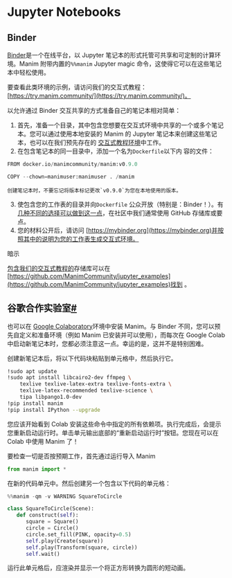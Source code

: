 # Jupyter Notebooks

## Binder

[Binder](https://mybinder.readthedocs.io/en/latest/)是一个在线平台，以 Jupyter 笔记本的形式托管可共享和可定制的计算环境。Manim 附带内置的`%%manim` Jupyter magic 命令，这使得它可以在这些笔记本中轻松使用。

要查看此类环境的示例，请访问我们的交互式教程：[https://try.manim.community/](https://try.manim.community/)。

以允许通过 Binder 交互共享的方式准备自己的笔记本相对简单：

1.  首先，准备一个目录，其中包含您想要在交互式环境中共享的一个或多个笔记本。您可以通过使用本地安装的 Manim 的 Jupyter 笔记本来创建这些笔记本，也可以在我们预先存在的 [交互式教程环境](https://try.manim.community/)中工作。
2.  在包含笔记本的同一目录中，添加一个名为`Dockerfile`以下内 ​​ 容的文件：

```py
FROM docker.io/manimcommunity/manim:v0.9.0

COPY --chown=manimuser:manimuser . /manim
```

    创建笔记本时，不要忘记将版本标记更改`v0.9.0`为您在本地使用的版本。

3.  使包含您的工作表的目录并向`Dockerfile` 公众开放（特别是：Binder！）。有 [几种不同的选择可以做到这一点](https://mybinder.readthedocs.io/en/latest/introduction.html#how-can-i-prepare-a-repository-for-binder)，在社区中我们通常使用 GitHub 存储库或要点。
4.  您的材料公开后，请访问 [https://mybinder.org](https://mybinder.org)并按照其中的说明为您的工作表生成交互式环境。

暗示

[包含我们的交互式教程的](https://try.manim.community)存储库可以在[https://github.com/ManimCommunity/jupyter_examples](https://github.com/ManimCommunity/jupyter_examples)找到 。

## 谷歌合作实验室[#](#google-colaboratory "此标题的固定链接")

也可以在 [Google Colaboratory](https://colab.research.google.com/)环境中安装 Manim。与 Binder 不同，您可以预先自定义和准备环境（例如 Manim 已安装并可以使用），而每次在 Google Colab 中启动新笔记本时，您都必须注意这一点。幸运的是，这并不是特别困难。

创建新笔记本后，将以下代码块粘贴到单元格中，然后执行它。

```sh
!sudo apt update
!sudo apt install libcairo2-dev ffmpeg \
    texlive texlive-latex-extra texlive-fonts-extra \
    texlive-latex-recommended texlive-science \
    tipa libpango1.0-dev
!pip install manim
!pip install IPython --upgrade
```

您应该开始看到 Colab 安装这些命令中指定的所有依赖项。执行完成后，会提示您重新启动运行时。单击单元输出底部的“重新启动运行时”按钮。您现在可以在 Colab 中使用 Manim 了！

要检查一切是否按预期工作，首先通过运行导入 Manim

```py
from manim import *
```

在新的代码单元中。然后创建另一个包含以下代码的单元格：

```py
%%manim -qm -v WARNING SquareToCircle

class SquareToCircle(Scene):
   def construct(self):
      square = Square()
      circle = Circle()
      circle.set_fill(PINK, opacity=0.5)
      self.play(Create(square))
      self.play(Transform(square, circle))
      self.wait()
```

运行此单元格后，应渲染并显示一个将正方形转换为圆形的短动画。
